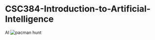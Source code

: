 # CSC384-Introduction-to-Artificial-Intelligence
AI
![pacman hunt](https://i.ytimg.com/vi/zHRlCSUe0Q0/maxresdefault.jpg)
